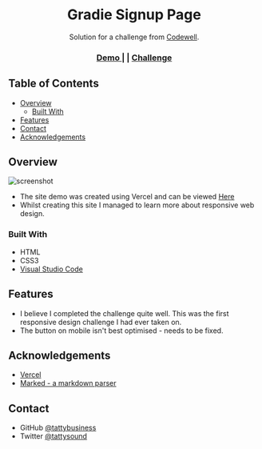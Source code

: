 <!-- Please update value in the {}  -->

<h1 align="center">Gradie Signup Page</h1>

<div align="center">
   Solution for a challenge from  <a href="https://www.codewell.cc/" target="_blank">Codewell</a>.
</div>

<div align="center">
  <h3>
    <a href="https://dev-challenges-404-page.vercel.app">
      Demo
    </a>
    <span> | </span>
    <span> | </span>
    <a href="https://www.codewell.cc/challenges/608ac420650dff001599e8ec">
      Challenge
    </a>
  </h3>
</div>

<!-- TABLE OF CONTENTS -->

## Table of Contents

- [Overview](#overview)
  - [Built With](#built-with)
- [Features](#features)
- [Contact](#contact)
- [Acknowledgements](#acknowledgements)

<!-- OVERVIEW -->

## Overview

![screenshot](https://i.gyazo.com/64c1070da50a3d1ecf9d7aab4dac82ab.png)

- The site demo was created using Vercel and can be viewed [Here](https://dev-challenges-404-page.vercel.app/)
- Whilst creating this site I managed to learn more about responsive web design.

### Built With

<!-- This section should list any major frameworks that you built your project using. Here are a few examples.-->

- HTML
- CSS3
- [Visual Studio Code](https://code.visualstudio.com/)

## Features

<!-- List the features of your application or follow the template. Don't share the figma file here :) -->

- I believe I completed the challenge quite well. This was the first responsive design challenge I had ever taken on.
- The button on mobile isn't best optimised - needs to be fixed.


## Acknowledgements

<!-- This section should list any articles or add-ons/plugins that helps you to complete the project. This is optional but it will help you in the future. For exmpale -->

- [Vercel](https://vercel.com/home)
- [Marked - a markdown parser](https://github.com/chjj/marked)

## Contact

- GitHub [@tattybusiness](https://github.com/tattybusiness)
- Twitter [@tattysound](https://twitter.com/TattySound)
